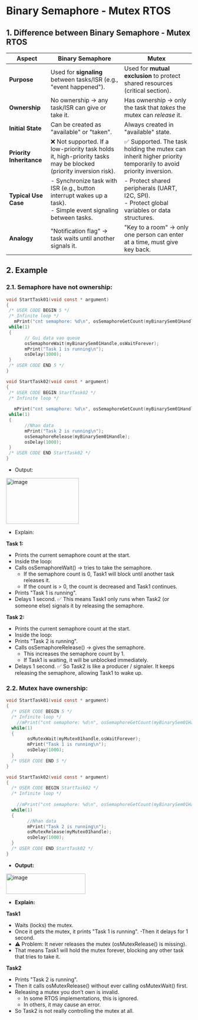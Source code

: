 #  Binary Semaphore - Mutex RTOS

## 1. Difference between Binary Semaphore - Mutex RTOS

| **Aspect**               | **Binary Semaphore**                                                                                               | **Mutex**                                                                                                    |
| ------------------------ | ------------------------------------------------------------------------------------------------------------------ | ------------------------------------------------------------------------------------------------------------ |
| **Purpose**              | Used for **signaling** between tasks/ISR (e.g., "event happened").                                                 | Used for **mutual exclusion** to protect shared resources (critical section).                                |
| **Ownership**            | No ownership → any task/ISR can give or take it.                                                                   | Has ownership → only the task that *takes* the mutex can *release* it.                                       |
| **Initial State**        | Can be created as "available" or "taken".                                                                          | Always created in "available" state.                                                                         |
| **Priority Inheritance** | ❌ Not supported. If a low-priority task holds it, high-priority tasks may be blocked (priority inversion risk).    | ✅ Supported. The task holding the mutex can inherit higher priority temporarily to avoid priority inversion. |
| **Typical Use Case**     | - Synchronize task with ISR (e.g., button interrupt wakes up a task). <br> - Simple event signaling between tasks. | - Protect shared peripherals (UART, I2C, SPI). <br> - Protect global variables or data structures.           |
| **Analogy**              | "Notification flag" → task waits until another signals it.                                                         | "Key to a room" → only one person can enter at a time, must give key back.                                   |

## 2. Example 

### 2.1. Semaphore have not ownership:

 ```c
void StartTask01(void const * argument)
{
  /* USER CODE BEGIN 5 */
  /* Infinite loop */
	mPrint("cnt semaphore: %d\n", osSemaphoreGetCount(myBinarySem01Handle));
  while(1)
  {
		// Gui data vao queue 
		osSemaphoreWait(myBinarySem01Handle,osWaitForever);
		mPrint("Task 1 is running\n");
		osDelay(1000);
  }
  /* USER CODE END 5 */
}

void StartTask02(void const * argument)
{
  /* USER CODE BEGIN StartTask02 */
  /* Infinite loop */
	
	mPrint("cnt semaphore: %d\n", osSemaphoreGetCount(myBinarySem01Handle));
  while(1)
  {
		//Nhan data
		mPrint("Task 2 is running\n");
		osSemaphoreRelease(myBinarySem01Handle);
    	osDelay(1000);
  }
  /* USER CODE END StartTask02 */
}
```

- Output:

<img width="197" height="124" alt="image" src="https://github.com/user-attachments/assets/9dd1ded2-79f9-4ef9-a3e1-bb00cae551d0" />

- Explain:

**Task 1:**

- Prints the current semaphore count at the start.
- Inside the loop:
- Calls osSemaphoreWait() → tries to take the semaphore.
	- If the semaphore count is 0, Task1 will block until another task releases it.
	- If the count is > 0, the count is decreased and Task1 continues.
- Prints "Task 1 is running".
- Delays 1 second.
✅ This means Task1 only runs when Task2 (or someone else) signals it by releasing the semaphore.

**Task 2:**

- Prints the current semaphore count at the start.
- Inside the loop:
- Prints "Task 2 is running".
- Calls osSemaphoreRelease() → gives the semaphore.
	- This increases the semaphore count by 1.
	- If Task1 is waiting, it will be unblocked immediately.
- Delays 1 second.
✅ So Task2 is like a producer / signaler. It keeps releasing the semaphore, allowing Task1 to wake up.

### 2.2. Mutex have ownership:

```c
void StartTask01(void const * argument)
{
  /* USER CODE BEGIN 5 */
  /* Infinite loop */
	//mPrint("cnt semaphore: %d\n", osSemaphoreGetCount(myBinarySem01Handle));
  while(1)
  {
		osMutexWait(myMutex01handle,osWaitForever);
		mPrint("Task 1 is running\n");
		osDelay(1000);   
  }
  /* USER CODE END 5 */
}

void StartTask02(void const * argument)
{
  /* USER CODE BEGIN StartTask02 */
  /* Infinite loop */
	
	//mPrint("cnt semaphore: %d\n", osSemaphoreGetCount(myBinarySem01Handle));
  while(1)
  {
		//Nhan data
		mPrint("Task 2 is running\n");
		osMutexRelease(myMutex01handle);
    	osDelay(1000);
  }
  /* USER CODE END StartTask02 */
}
```

- **Output:**

<img width="215" height="55" alt="image" src="https://github.com/user-attachments/assets/c11d9151-6028-447d-a406-1e32920b6eb5" />

- **Explain:**

**Task1**

- Waits (locks) the mutex.
- Once it gets the mutex, it prints "Task 1 is running".
-Then it delays for 1 second.
- ⚠️ Problem: It never releases the mutex (osMutexRelease() is missing).
- That means Task1 will hold the mutex forever, blocking any other task that tries to take it.

**Task2**

- Prints "Task 2 is running".
- Then it calls osMutexRelease() without ever calling osMutexWait() first.
- Releasing a mutex you don’t own is invalid.
	- In some RTOS implementations, this is ignored.
	- In others, it may cause an error.
- So Task2 is not really controlling the mutex at all.
